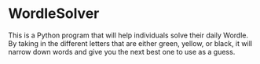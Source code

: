 # WordleSolver
This is a Python program that will help individuals solve their daily Wordle. 
By taking in the different letters that are either green, yellow, or black, it will narrow down words and give you the next best one to use as a guess. 
